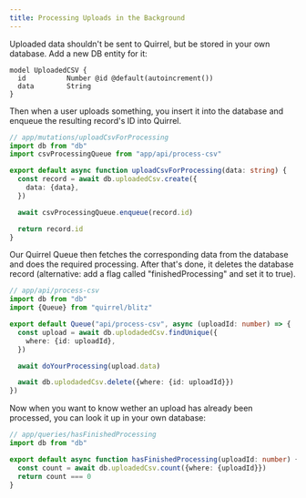 ```yaml
---
title: Processing Uploads in the Background
---
```


Uploaded data shouldn't be sent to Quirrel, but be stored in your own database.
Add a new DB entity for it:

```prisma
model UploadedCSV {
  id          Number @id @default(autoincrement())
  data        String
}
```

Then when a user uploads something, you insert it into the database and enqueue the resulting record's ID into Quirrel.

```ts
// app/mutations/uploadCsvForProcessing
import db from "db"
import csvProcessingQueue from "app/api/process-csv"

export default async function uploadCsvForProcessing(data: string) {
  const record = await db.uploadedCsv.create({
    data: {data},
  })

  await csvProcessingQueue.enqueue(record.id)

  return record.id
}
```

Our Quirrel Queue then fetches the corresponding data from the database and does the required processing.
After that's done, it deletes the database record (alternative: add a flag called "finishedProcessing" and set it to true).

```ts
// app/api/process-csv
import db from "db"
import {Queue} from "quirrel/blitz"

export default Queue("api/process-csv", async (uploadId: number) => {
  const upload = await db.uplodadedCsv.findUnique({
    where: {id: uploadId},
  })

  await doYourProcessing(upload.data)

  await db.uplodadedCsv.delete({where: {id: uploadId}})
})
```

Now when you want to know wether an upload has already been processed, you can look it up in your own database:

```ts
// app/queries/hasFinishedProcessing
import db from "db"

export default async function hasFinishedProcessing(uploadId: number) {
  const count = await db.uploadedCsv.count({where: {uploadId}})
  return count === 0
}
```
